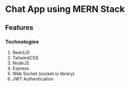 # Chat App using MERN Stack

## Features

### Technologies
1. ReactJS
2. TailwindCSS
3. NodeJS
4. Express
5. Web Socket (socket.io library)
6. JWT Authentication
